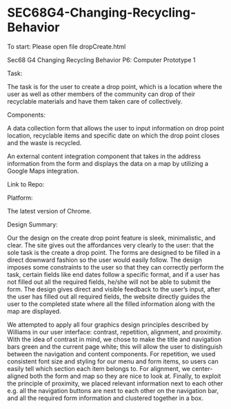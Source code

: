 # SEC68G4-Changing-Recycling-Behavior

To start: Please open file dropCreate.html

Sec68 G4 Changing Recycling Behavior
P6: Computer Prototype 1

Task:

The task is for the user to create a drop point, which is a location where the user as well as other members of the community can drop of their recyclable materials and have them taken care of collectively.

Components:

A data collection form that allows the user to input information on drop point location, recyclable items and specific date on which the drop point closes and the waste is recycled.

An external content integration component that takes in the address information from the form and displays the data on a map by utilizing a Google Maps integration.

Link to Repo:


Platform:

The latest version of Chrome.

Design Summary:


Our the design on the create drop point feature is sleek, minimalistic, and clear. The site gives out the affordances very clearly to the user: that the sole task is the create a drop point. The forms are designed to be filled in a direct downward fashion so the user would easily follow. The design imposes some constraints to the user so that they can correctly perform the task, certain fields like end dates follow a specific format, and if a user has not filled out all the required fields, he/she will not be able to submit the form. The design gives direct and visible feedback to the user’s input, after the user has filled out all required fields, the website directly guides the user to the completed state where all the filled information along with the map are displayed.

We attempted to apply all four graphics design principles described by Williams in our user interface: contrast, repetition, alignment, and proximity. With the idea of contrast in mind, we chose to make the title and navigation bars green and the current page white; this will allow the user to distinguish between the navigation and content components. For repetition, we used consistent font size and styling for our menu and form items, so users can easily tell which section each item belongs to. For alignment, we center-aligned both the form and map so they are nice to look at. Finally, to exploit the principle of proximity, we placed relevant information next to each other e.g. all the navigation buttons are next to each other on the navigation bar, and all the required form information and clustered together in a box.
